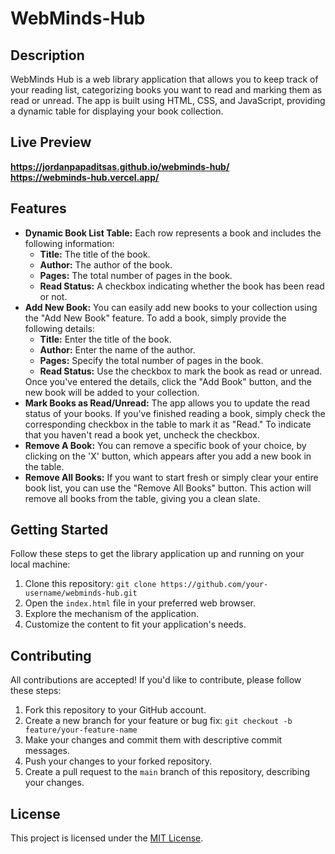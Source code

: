 # WebMinds-Hub

## Description
WebMinds Hub is a web library application that allows you to keep track of your reading list, categorizing books you want to read and marking them as read or unread. The app is built using HTML, CSS, and JavaScript, providing a dynamic table for displaying your book collection.

## Live Preview
**https://jordanpapaditsas.github.io/webminds-hub/**  
**https://webminds-hub.vercel.app/**

## Features
<ul>
<li><strong>Dynamic Book List Table:</strong> Each row represents a book and includes the following information:
  <ul>
    <li><strong>Title:</strong> The title of the book.</li>
    <li><strong>Author:</strong> The author of the book.</li>
    <li><strong>Pages:</strong> The total number of pages in the book.</li>
    <li><strong>Read Status:</strong> A checkbox indicating whether the book has been read or not.</li>
  </ul>
</li>
<li><strong>Add New Book:</strong> You can easily add new books to your collection using the "Add New Book" feature. To add a book, simply provide the following details:
  <ul>
    <li><strong>Title:</strong> Enter the title of the book.</li>
    <li><strong>Author:</strong> Enter the name of the author.</li>
    <li><strong>Pages:</strong> Specify the total number of pages in the book.</li>
    <li><strong>Read Status:</strong> Use the checkbox to mark the book as read or unread.</li>
  </ul>
  Once you've entered the details, click the "Add Book" button, and the new book will be added to your collection.
</li>
<li><strong>Mark Books as Read/Unread:</strong> The app allows you to update the read status of your books. If you've finished reading a book, simply check the corresponding checkbox in the table to mark it as "Read." To indicate that you haven't read a book yet, uncheck the checkbox.</li>
<li><strong>Remove A Book:</strong> You can remove a specific book of your choice, by clicking on the 'X' button, which appears after you add a new book in the table.</li>
<li><strong>Remove All Books:</strong> If you want to start fresh or simply clear your entire book list, you can use the "Remove All Books" button. This action will remove all books from the table, giving you a clean slate.</li>
</ul>

## Getting Started

Follow these steps to get the library application up and running on your local machine:

1. Clone this repository: `git clone https://github.com/your-username/webminds-hub.git`
2. Open the `index.html` file in your preferred web browser.
3. Explore the mechanism of the application.
4. Customize the content to fit your application's needs.

## Contributing

All contributions are accepted! If you'd like to contribute, please follow these steps:

1. Fork this repository to your GitHub account.
2. Create a new branch for your feature or bug fix: `git checkout -b feature/your-feature-name`
3. Make your changes and commit them with descriptive commit messages.
4. Push your changes to your forked repository.
5. Create a pull request to the `main` branch of this repository, describing your changes.

## License

This project is licensed under the [MIT License](LICENSE).
